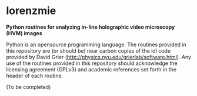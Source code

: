 lorenzmie
================================

<b>Python routines for analyzing in-line holographic video microscopy (HVM) images </b>


Python is an opensource programming language.  The routines provided in this repository are (or should be) near carbon copies of the idl code provided by David Grier (http://physics.nyu.edu/grierlab/software.html).  Any use of the routines provided in this repository should acknowledge the licensing agreement (GPLv3) and academic references set forth in the header of each routine.

(To be completed) 
